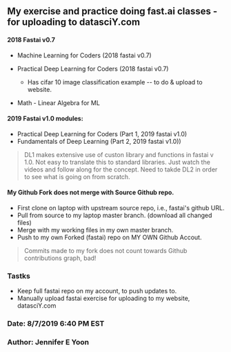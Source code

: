 ## My exercise and practice doing fast.ai classes - for uploading to datasciY.com  

#### 2018 Fastai v0.7  

  * Machine Learning for Coders (2018 fastai v0.7)
  
  * Practical Deep Learning for Coders (2018 fastai v0.7)
    * Has cifar 10 image classification example -- to do & upload to website.
  * Math - Linear Algebra for ML 

#### 2019 Fastai v1.0 modules:

  * Practical Deep Learning for Coders (Part 1, 2019 fastai v1.0) 
  * Fundamentals of Deep Learning (Part 2, 2019 fastai v1.0))

>DL1 makes extensive use of custon library and functions in fastai v 1.0.  Not easy to translate this to standard libraries.  Just watch the videos and follow along for the concept.  Need to takde DL2 in order to see what is going on from scratch. 

#### My Github Fork does not merge with Source Github repo.  

 * First clone on laptop with upstream source repo, i.e., fastai's github URL.
 * Pull from source to my laptop master branch. (download all changed files)
 * Merge with my working files in my own master branch.
 * Push to my own Forked (fastai) repo on MY OWN Github Accout.

>Commits made to my fork does not count towards Github contributions graph, bad!

### Tastks

 * Keep full fastai repo on my account, to push updates to.
 * Manually upload fastai exercise for uploading to my website, datasciY.com
 
 ### Date: 8/7/2019  6:40 PM EST  
 
 ### Author:  Jennifer E Yoon  
  
  



